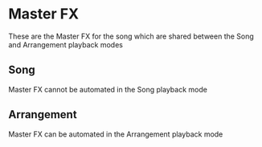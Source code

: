# Master FX

These are the Master FX for the song which are shared between the Song and Arrangement playback modes

## Song

Master FX cannot be automated in the Song playback mode

## Arrangement

Master FX can be automated in the Arrangement playback mode